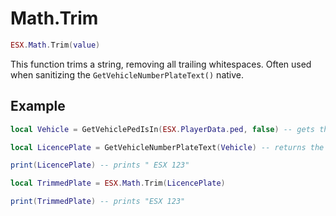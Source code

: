 # Math.Trim

```lua
ESX.Math.Trim(value)
```

This function trims a string, removing all trailing whitespaces. Often used when sanitizing the `GetVehicleNumberPlateText()` native.

## Example

```lua
local Vehicle = GetVehiclePedIsIn(ESX.PlayerData.ped, false) -- gets the vehicle the Player is in

local LicencePlate = GetVehicleNumberPlateText(Vehicle) -- returns the Vehicles Licence Plate

print(LicencePlate) -- prints " ESX 123"

local TrimmedPlate = ESX.Math.Trim(LicencePlate)

print(TrimmedPlate) -- prints "ESX 123"
```
